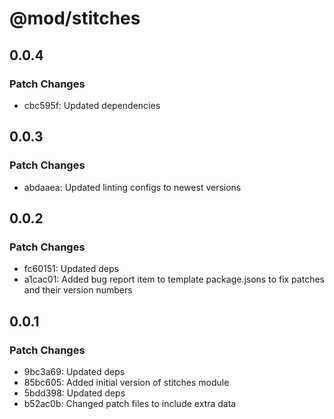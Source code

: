 # @mod/stitches

## 0.0.4

### Patch Changes

- cbc595f: Updated dependencies

## 0.0.3

### Patch Changes

- abdaaea: Updated linting configs to newest versions

## 0.0.2

### Patch Changes

- fc60151: Updated deps
- a1cac01: Added bug report item to template package.jsons to fix patches and their version numbers

## 0.0.1

### Patch Changes

- 9bc3a69: Updated deps
- 85bc605: Added initial version of stitches module
- 5bdd398: Updated deps
- b52ac0b: Changed patch files to include extra data
